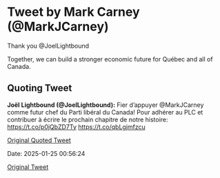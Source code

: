 # Tweet by Mark Carney (@MarkJCarney)

Thank you @JoelLightbound

Together, we can build a stronger economic future for Québec and all of Canada.

## Quoting Tweet

**Joël Lightbound (@JoelLightbound):** Fier d’appuyer @MarkJCarney comme futur chef du Parti libéral du Canada! Pour adhérer au PLC et contribuer à écrire le prochain chapitre de notre histoire: https://t.co/p0jQbZD7Ty https://t.co/qbLgjmfzcu

[Original Quoted Tweet](https://x.com/JoelLightbound/status/1882867685010424074)

Date: 2025-01-25 00:56:24

[Original Tweet](https://x.com/MarkJCarney/status/1882955647693820296)
